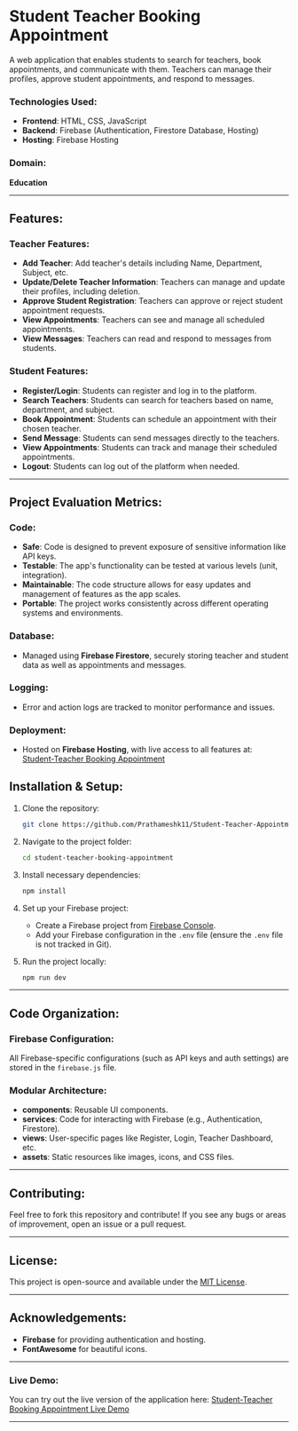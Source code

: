 # Student Teacher Booking Appointment

A web application that enables students to search for teachers, book appointments, and communicate with them. Teachers can manage their profiles, approve student appointments, and respond to messages.

### Technologies Used:
- **Frontend**: HTML, CSS, JavaScript
- **Backend**: Firebase (Authentication, Firestore Database, Hosting)
- **Hosting**: Firebase Hosting

### Domain: 
**Education**

---

## Features:

### Teacher Features:
- **Add Teacher**: Add teacher's details including Name, Department, Subject, etc.
- **Update/Delete Teacher Information**: Teachers can manage and update their profiles, including deletion.
- **Approve Student Registration**: Teachers can approve or reject student appointment requests.
- **View Appointments**: Teachers can see and manage all scheduled appointments.
- **View Messages**: Teachers can read and respond to messages from students.

### Student Features:
- **Register/Login**: Students can register and log in to the platform.
- **Search Teachers**: Students can search for teachers based on name, department, and subject.
- **Book Appointment**: Students can schedule an appointment with their chosen teacher.
- **Send Message**: Students can send messages directly to the teachers.
- **View Appointments**: Students can track and manage their scheduled appointments.
- **Logout**: Students can log out of the platform when needed.

---

## Project Evaluation Metrics:

### Code:
- **Safe**: Code is designed to prevent exposure of sensitive information like API keys.
- **Testable**: The app's functionality can be tested at various levels (unit, integration).
- **Maintainable**: The code structure allows for easy updates and management of features as the app scales.
- **Portable**: The project works consistently across different operating systems and environments.

### Database:
- Managed using **Firebase Firestore**, securely storing teacher and student data as well as appointments and messages.

### Logging:
- Error and action logs are tracked to monitor performance and issues.

### Deployment:
- Hosted on **Firebase Hosting**, with live access to all features at:  
  [Student-Teacher Booking Appointment](https://student-teacher-booking-cd647.web.app/)

## Installation & Setup:

1. Clone the repository:
    ```bash
    git clone https://github.com/Prathameshk11/Student-Teacher-Appointment-System.git
    ```
   
2. Navigate to the project folder:
    ```bash
    cd student-teacher-booking-appointment
    ```

3. Install necessary dependencies:
    ```bash
    npm install
    ```

4. Set up your Firebase project:
    - Create a Firebase project from [Firebase Console](https://console.firebase.google.com/).
    - Add your Firebase configuration in the `.env` file (ensure the `.env` file is not tracked in Git).

5. Run the project locally:
    ```bash
    npm run dev
    ```

---

## Code Organization:

### Firebase Configuration:
All Firebase-specific configurations (such as API keys and auth settings) are stored in the `firebase.js` file.

### Modular Architecture:
- **components**: Reusable UI components.
- **services**: Code for interacting with Firebase (e.g., Authentication, Firestore).
- **views**: User-specific pages like Register, Login, Teacher Dashboard, etc.
- **assets**: Static resources like images, icons, and CSS files.

---

## Contributing:

Feel free to fork this repository and contribute! If you see any bugs or areas of improvement, open an issue or a pull request.

---

## License:

This project is open-source and available under the [MIT License](LICENSE).

---

## Acknowledgements:
- **Firebase** for providing authentication and hosting.
- **FontAwesome** for beautiful icons.

---

### Live Demo:
You can try out the live version of the application here:
[Student-Teacher Booking Appointment Live Demo](https://student-teacher-booking-cd647.web.app/)

---

